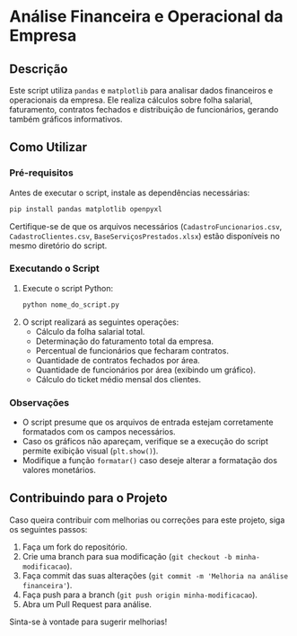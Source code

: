 # Análise Financeira e Operacional da Empresa

## Descrição
Este script utiliza `pandas` e `matplotlib` para analisar dados financeiros e operacionais da empresa. Ele realiza cálculos sobre folha salarial, faturamento, contratos fechados e distribuição de funcionários, gerando também gráficos informativos.

## Como Utilizar
### Pré-requisitos
Antes de executar o script, instale as dependências necessárias:
```bash
pip install pandas matplotlib openpyxl
```

Certifique-se de que os arquivos necessários (`CadastroFuncionarios.csv`, `CadastroClientes.csv`, `BaseServiçosPrestados.xlsx`) estão disponíveis no mesmo diretório do script.

### Executando o Script
1. Execute o script Python:
   ```bash
   python nome_do_script.py
   ```
2. O script realizará as seguintes operações:
   - Cálculo da folha salarial total.
   - Determinação do faturamento total da empresa.
   - Percentual de funcionários que fecharam contratos.
   - Quantidade de contratos fechados por área.
   - Quantidade de funcionários por área (exibindo um gráfico).
   - Cálculo do ticket médio mensal dos clientes.

### Observações
- O script presume que os arquivos de entrada estejam corretamente formatados com os campos necessários.
- Caso os gráficos não apareçam, verifique se a execução do script permite exibição visual (`plt.show()`).
- Modifique a função `formatar()` caso deseje alterar a formatação dos valores monetários.

## Contribuindo para o Projeto
Caso queira contribuir com melhorias ou correções para este projeto, siga os seguintes passos:
1. Faça um fork do repositório.
2. Crie uma branch para sua modificação (`git checkout -b minha-modificacao`).
3. Faça commit das suas alterações (`git commit -m 'Melhoria na análise financeira'`).
4. Faça push para a branch (`git push origin minha-modificacao`).
5. Abra um Pull Request para análise.

Sinta-se à vontade para sugerir melhorias!
